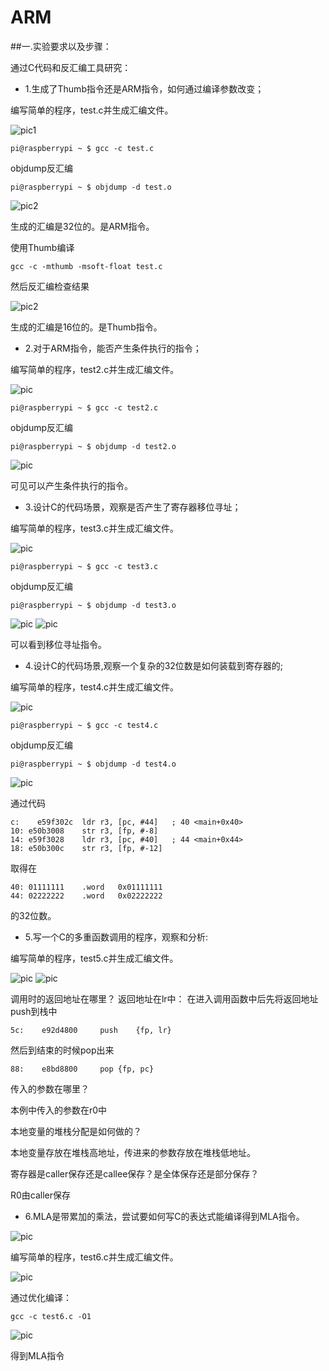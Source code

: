 ARM
====

##一.实验要求以及步骤：

通过C代码和反汇编工具研究：

+ 1.生成了Thumb指令还是ARM指令，如何通过编译参数改变；

编写简单的程序，test.c并生成汇编文件。

![pic1](Selection_146.png)

    pi@raspberrypi ~ $ gcc -c test.c
    
objdump反汇编

    pi@raspberrypi ~ $ objdump -d test.o

![pic2](Selection_147.png)

生成的汇编是32位的。是ARM指令。

使用Thumb编译

    gcc -c -mthumb -msoft-float test.c   

然后反汇编检查结果

![pic2](Selection_148.png)


生成的汇编是16位的。是Thumb指令。

+ 2.对于ARM指令，能否产生条件执行的指令；

编写简单的程序，test2.c并生成汇编文件。

![pic](Selection_149.png)

    pi@raspberrypi ~ $ gcc -c test2.c
    
objdump反汇编

    pi@raspberrypi ~ $ objdump -d test2.o
    
![pic](Selection_150.png)

可见可以产生条件执行的指令。

+ 3.设计C的代码场景，观察是否产生了寄存器移位寻址；


编写简单的程序，test3.c并生成汇编文件。

![pic](Selection_151.png)

    pi@raspberrypi ~ $ gcc -c test3.c
    
objdump反汇编

    pi@raspberrypi ~ $ objdump -d test3.o
    
![pic](Selection_152.png)
![pic](Selection_153.png)

可以看到移位寻址指令。

+ 4.设计C的代码场景,观察一个复杂的32位数是如何装载到寄存器的;


编写简单的程序，test4.c并生成汇编文件。

![pic](Selection_154.png)

    pi@raspberrypi ~ $ gcc -c test4.c
    
objdump反汇编

    pi@raspberrypi ~ $ objdump -d test4.o
    

![pic](Selection_156.png)
    
通过代码
    
    c:    e59f302c 	ldr	r3, [pc, #44]	; 40 <main+0x40>
    10:	e50b3008 	str	r3, [fp, #-8]
    14:	e59f3028 	ldr	r3, [pc, #40]	; 44 <main+0x44>
    18:	e50b300c 	str	r3, [fp, #-12]
    
取得在

    40:	01111111 	.word	0x01111111
    44:	02222222 	.word	0x02222222

的32位数。

+ 5.写一个C的多重函数调用的程序，观察和分析:

编写简单的程序，test5.c并生成汇编文件。

![pic](Selection_158.png)
![pic](Selection_159.png)

调用时的返回地址在哪里？
返回地址在lr中：
在进入调用函数中后先将返回地址push到栈中

    5c:    e92d4800 	push	{fp, lr}

然后到结束的时候pop出来

    88:    e8bd8800 	pop	{fp, pc}

传入的参数在哪里？

本例中传入的参数在r0中

本地变量的堆栈分配是如何做的？

本地变量存放在堆栈高地址，传进来的参数存放在堆栈低地址。


寄存器是caller保存还是callee保存？是全体保存还是部分保存？

R0由caller保存

+ 6.MLA是带累加的乘法，尝试要如何写C的表达式能编译得到MLA指令。

![pic](Selection_160.png)

编写简单的程序，test6.c并生成汇编文件。

![pic](Selection_162.png)

通过优化编译：
    
    gcc -c test6.c -O1
    
![pic](Selection_161.png)

得到MLA指令
